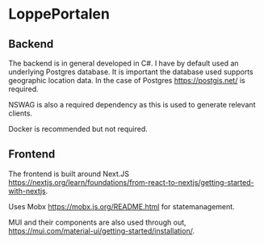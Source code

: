 # LoppePortalen

## Backend 
The backend is in general developed in C#. 
I have by default used an underlying Postgres database. It is important the database used supports geographic location data. In the case of Postgres https://postgis.net/ is required.

NSWAG is also a required dependency as this is used to generate relevant clients. 

Docker is recommended but not required.

## Frontend
The frontend is built around Next.JS https://nextjs.org/learn/foundations/from-react-to-nextjs/getting-started-with-nextjs.

Uses Mobx https://mobx.js.org/README.html for statemanagement. 

MUI and their components are also used through out, https://mui.com/material-ui/getting-started/installation/.